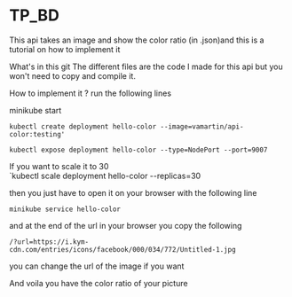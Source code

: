 # TP_BD
This api takes an image and show the color ratio (in .json)and this is a tutorial on how to implement it

What's in this git The different files are the code I made for this api but you won't need to copy and compile it.

How to implement it ? run the following lines

minikube start

    kubectl create deployment hello-color --image=vamartin/api-color:testing'

    kubectl expose deployment hello-color --type=NodePort --port=9007

If you want to scale it to 30   
    `kubectl scale deployment hello-color --replicas=30

then you just have to open it on your browser with the following line

    minikube service hello-color

and at the end of the url in your browser you copy the following

    /?url=https://i.kym-cdn.com/entries/icons/facebook/000/034/772/Untitled-1.jpg

you can change the url of the image if you want

And voila you have the color ratio of your picture

